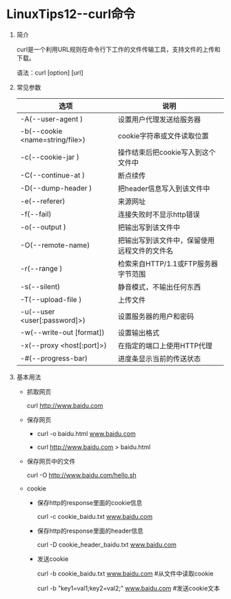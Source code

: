 # LinuxTips12--curl命令

1. 简介

   curl是一个利用URL规则在命令行下工作的文件传输工具，支持文件的上传和下载。

   语法：curl [option] [url]

2. 常见参数

   | 选项                            | 说明                                         |
   | ------------------------------- | -------------------------------------------- |
   | -A(--user-agent <string>)       | 设置用户代理发送给服务器                     |
   | -b(--cookie <name=string/file>) | cookie字符串或文件读取位置                   |
   | -c(--cookie-jar <file>)         | 操作结束后把cookie写入到这个文件中           |
   | -C(--continue-at <offset>)      | 断点续传                                     |
   | -D(--dump-header <file>)        | 把header信息写入到该文件中                   |
   | -e(--referer)                   | 来源网址                                     |
   | -f(--fail)                      | 连接失败时不显示http错误                     |
   | -o(--output <file>)             | 把输出写到该文件中                           |
   | -O(--remote-name)               | 把输出写到该文件中，保留使用远程文件的文件名 |
   | -r(--range <range>)             | 检索来自HTTP/1.1或FTP服务器字节范围          |
   | -s(--silent)                    | 静音模式，不输出任何东西                     |
   | -T(--upload-file <file>)        | 上传文件                                     |
   | -u(--user <user[:password]>)    | 设置服务器的用户和密码                       |
   | -w(--write-out [format])        | 设置输出格式                                 |
   | -x(--proxy <host[:port]>)       | 在指定的端口上使用HTTP代理                   |
   | -#(--progress-bar)              | 进度条显示当前的传送状态                     |

3. 基本用法

   + 抓取网页

     curl http://www.baidu.com

   + 保存网页

     + curl -o baidu.html www.baidu.com 

     + curl http://www.baidu.com > baidu.html

   + 保存网页中的文件
   
     curl -O http://www.baidu.com/hello.sh
   
   + cookie
   
     + 保存http的response里面的cookie信息
   
       curl -c cookie_baidu.txt www.baidu.com
   
     + 保存http的response里面的header信息
   
       curl -D cookie_header_baidu.txt www.baidu.com
   
     + 发送cookie
   
       curl -b cookie_baidu.txt www.baidu.com    #从文件中读取cookie
   
       curl -b "key1=val1;key2=val2;" www.baidu.com   #发送cookie文本

　